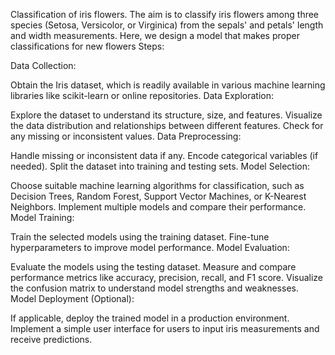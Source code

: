Classification of iris flowers. The aim is to classify iris flowers among three species (Setosa, Versicolor, or Virginica) from the sepals' and petals' length and width measurements. Here, we design a model that makes proper classifications for new flowers
Steps:

Data Collection:

Obtain the Iris dataset, which is readily available in various machine learning libraries like scikit-learn or online repositories.
Data Exploration:

Explore the dataset to understand its structure, size, and features.
Visualize the data distribution and relationships between different features.
Check for any missing or inconsistent values.
Data Preprocessing:

Handle missing or inconsistent data if any.
Encode categorical variables (if needed).
Split the dataset into training and testing sets.
Model Selection:

Choose suitable machine learning algorithms for classification, such as Decision Trees, Random Forest, Support Vector Machines, or K-Nearest Neighbors.
Implement multiple models and compare their performance.
Model Training:

Train the selected models using the training dataset.
Fine-tune hyperparameters to improve model performance.
Model Evaluation:

Evaluate the models using the testing dataset.
Measure and compare performance metrics like accuracy, precision, recall, and F1 score.
Visualize the confusion matrix to understand model strengths and weaknesses.
Model Deployment (Optional):

If applicable, deploy the trained model in a production environment.
Implement a simple user interface for users to input iris measurements and receive predictions.
